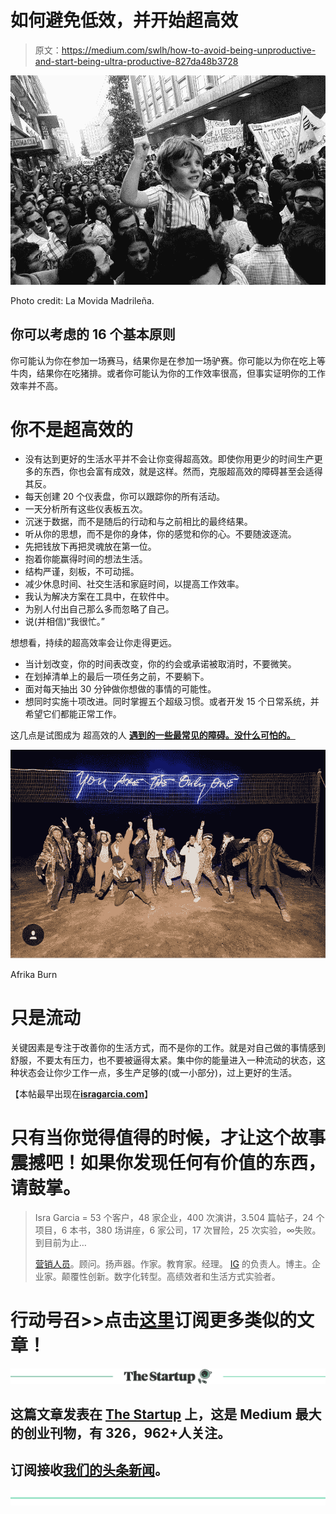 # 如何避免低效，并开始超高效

> 原文：<https://medium.com/swlh/how-to-avoid-being-unproductive-and-start-being-ultra-productive-827da48b3728>

![](img/2df18e1264354e0bca3966224c1e9ebc.png)

Photo credit: La Movida Madrileña.

## 你可以考虑的 16 个基本原则

你可能认为你在参加一场赛马，结果你是在参加一场驴赛。你可能以为你在吃上等牛肉，结果你在吃猪排。或者你可能认为你的工作效率很高，但事实证明你的工作效率并不高。

# 你不是超高效的

*   没有达到更好的生活水平并不会让你变得超高效。即使你用更少的时间生产更多的东西，你也会富有成效，就是这样。然而，克服超高效的障碍甚至会适得其反。
*   每天创建 20 个仪表盘，你可以跟踪你的所有活动。
*   一天分析所有这些仪表板五次。
*   沉迷于数据，而不是随后的行动和与之前相比的最终结果。
*   听从你的思想，而不是你的身体，你的感觉和你的心。不要随波逐流。
*   先把钱放下再把灵魂放在第一位。
*   抱着你能赢得时间的想法生活。
*   结构严谨，刻板，不可动摇。
*   减少休息时间、社交生活和家庭时间，以提高工作效率。
*   我认为解决方案在工具中，在软件中。
*   为别人付出自己那么多而忽略了自己。
*   说(并相信)“我很忙。”

想想看，持续的超高效率会让你走得更远。

*   当计划改变，你的时间表改变，你的约会或承诺被取消时，不要微笑。
*   在划掉清单上的最后一项任务之前，不要躺下。
*   面对每天抽出 30 分钟做你想做的事情的可能性。
*   想同时实施十项改进。同时掌握五个超级习惯。或者开发 15 个日常系统，并希望它们都能正常工作。

这几点是试图成为 超高效的人 [**遇到的一些最常见的障碍。没什么可怕的。**](https://ultraproductividad.com/)

![](img/c9679508ce8d7c3bca3325783048591f.png)

Afrika Burn

# 只是流动

关键因素是专注于改善你的生活方式，而不是你的工作。就是对自己做的事情感到舒服，不要太有压力，也不要被逼得太紧。集中你的能量进入一种流动的状态，这种状态会让你少工作一点，多生产足够的(或一小部分)，过上更好的生活。

【本帖最早出现在[**isragarcia.com**](https://isragarcia.com/being-ultra-productive)】

# 只有当你觉得值得的时候，才让这个故事震撼吧！如果你发现任何有价值的东西，请鼓掌。

> Isra Garcia = 53 个客户，48 家企业，400 次演讲，3.504 篇帖子，24 个项目，6 本书，380 场讲座，6 家公司，17 次冒险，25 次实验，∞失败。到目前为止…
> 
> [营销人员](https://isragarcia.com/wp/marketer)。顾问。扬声器。作家。教育家。经理。 [IG](http://thisisig.com) 的负责人。博主。企业家。颠覆性创新。数字化转型。高绩效者和生活方式实验者。

# 行动号召>>点击[这里](http://feeds.feedburner.com/isragarcia)订阅更多类似的文章！

[![](img/308a8d84fb9b2fab43d66c117fcc4bb4.png)](https://medium.com/swlh)

## 这篇文章发表在 [The Startup](https://medium.com/swlh) 上，这是 Medium 最大的创业刊物，有 326，962+人关注。

## 订阅接收[我们的头条新闻](http://growthsupply.com/the-startup-newsletter/)。

[![](img/b0164736ea17a63403e660de5dedf91a.png)](https://medium.com/swlh)